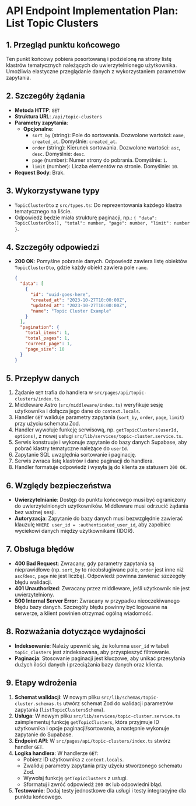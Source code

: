 # API Endpoint Implementation Plan: List Topic Clusters

## 1. Przegląd punktu końcowego

Ten punkt końcowy pobiera posortowaną i podzieloną na strony listę klastrów tematycznych należących do uwierzytelnionego użytkownika. Umożliwia elastyczne przeglądanie danych z wykorzystaniem parametrów zapytania.

## 2. Szczegóły żądania

- **Metoda HTTP**: `GET`
- **Struktura URL**: `/api/topic-clusters`
- **Parametry zapytania**:
  - **Opcjonalne**:
    - `sort_by` (string): Pole do sortowania. Dozwolone wartości: `name`, `created_at`. Domyślnie: `created_at`.
    - `order` (string): Kierunek sortowania. Dozwolone wartości: `asc`, `desc`. Domyślnie: `desc`.
    - `page` (number): Numer strony do pobrania. Domyślnie: `1`.
    - `limit` (number): Liczba elementów na stronie. Domyślnie: `10`.
- **Request Body**: Brak.

## 3. Wykorzystywane typy

- `TopicClusterDto` z `src/types.ts`: Do reprezentowania każdego klastra tematycznego na liście.
- Odpowiedź będzie miała strukturę paginacji, np.: `{ "data": TopicClusterDto[], "total": number, "page": number, "limit": number }`.

## 4. Szczegóły odpowiedzi

- **200 OK**: Pomyślne pobranie danych. Odpowiedź zawiera listę obiektów `TopicClusterDto`, gdzie każdy obiekt zawiera pole `name`.
  ```json
  {
    "data": [
      {
        "id": "uuid-goes-here",
        "created_at": "2023-10-27T10:00:00Z",
        "updated_at": "2023-10-27T10:00:00Z",
        "name": "Topic Cluster Example"
      }
    ],
    "pagination": {
      "total_items": 1,
      "total_pages": 1,
      "current_page": 1,
      "page_size": 10
    }
  }
  ```

## 5. Przepływ danych

1. Żądanie `GET` trafia do handlera w `src/pages/api/topic-clusters/index.ts`.
2. Middleware Astro (`src/middleware/index.ts`) weryfikuje sesję użytkownika i dołącza jego dane do `context.locals`.
3. Handler `GET` waliduje parametry zapytania (`sort_by`, `order`, `page`, `limit`) przy użyciu schematu Zod.
4. Handler wywołuje funkcję serwisową, np. `getTopicClusters(userId, options)`, z nowej usługi `src/lib/services/topic-cluster.service.ts`.
5. Serwis konstruuje i wykonuje zapytanie do bazy danych Supabase, aby pobrać klastry tematyczne należące do `userId`.
6. Zapytanie SQL uwzględnia sortowanie i paginację.
7. Serwis zwraca listę klastrów i dane paginacji do handlera.
8. Handler formatuje odpowiedź i wysyła ją do klienta ze statusem `200 OK`.

## 6. Względy bezpieczeństwa

- **Uwierzytelnianie**: Dostęp do punktu końcowego musi być ograniczony do uwierzytelnionych użytkowników. Middleware musi odrzucić żądania bez ważnej sesji.
- **Autoryzacja**: Zapytanie do bazy danych musi bezwzględnie zawierać klauzulę `WHERE user_id = :authenticated_user_id`, aby zapobiec wyciekowi danych między użytkownikami (IDOR).

## 7. Obsługa błędów

- **400 Bad Request**: Zwracany, gdy parametry zapytania są nieprawidłowe (np. `sort_by` to nieobsługiwane pole, `order` jest inne niż `asc`/`desc`, `page` nie jest liczbą). Odpowiedź powinna zawierać szczegóły błędu walidacji.
- **401 Unauthorized**: Zwracany przez middleware, jeśli użytkownik nie jest uwierzytelniony.
- **500 Internal Server Error**: Zwracany w przypadku nieoczekiwanego błędu bazy danych. Szczegóły błędu powinny być logowane na serwerze, a klient powinien otrzymać ogólną wiadomość.

## 8. Rozważania dotyczące wydajności

- **Indeksowanie**: Należy upewnić się, że kolumna `user_id` w tabeli `topic_clusters` jest zindeksowana, aby przyspieszyć filtrowanie.
- **Paginacja**: Stosowanie paginacji jest kluczowe, aby unikać przesyłania dużych ilości danych i przeciążania bazy danych oraz klienta.

## 9. Etapy wdrożenia

1. **Schemat walidacji**: W nowym pliku `src/lib/schemas/topic-cluster.schemas.ts` utwórz schemat Zod do walidacji parametrów zapytania (`listTopicClustersSchema`).
2. **Usługa**: W nowym pliku `src/lib/services/topic-cluster.service.ts` zaimplementuj funkcję `getTopicClusters`, która przyjmuje ID użytkownika i opcje paginacji/sortowania, a następnie wykonuje zapytanie do Supabase.
3. **Endpoint API**: W `src/pages/api/topic-clusters/index.ts` stwórz handler `GET`.
4. **Logika handlera**: W handlerze `GET`:
   - Pobierz ID użytkownika z `context.locals`.
   - Zwaliduj parametry zapytania przy użyciu stworzonego schematu Zod.
   - Wywołaj funkcję `getTopicClusters` z usługi.
   - Sformatuj i zwróć odpowiedź `200 OK` lub odpowiedni błąd.
5. **Testowanie**: Dodaj testy jednostkowe dla usługi i testy integracyjne dla punktu końcowego.
